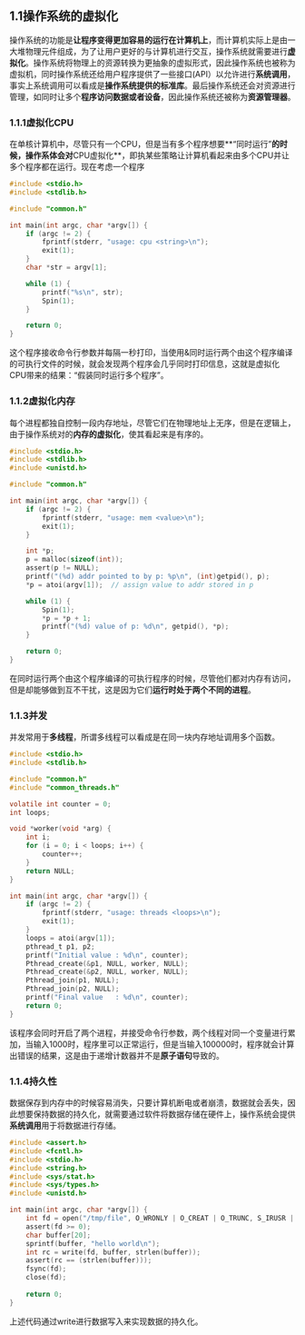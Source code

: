 ## 1.1操作系统的虚拟化

操作系统的功能是**让程序变得更加容易的运行在计算机上**，而计算机实际上是由一大堆物理元件组成，为了让用户更好的与计算机进行交互，操作系统就需要进行**虚拟化**。操作系统将物理上的资源转换为更抽象的虚拟形式，因此操作系统也被称为虚拟机，同时操作系统还给用户程序提供了一些接口(API）以允许进行**系统调用**，事实上系统调用可以看成是**操作系统提供的标准库**。最后操作系统还会对资源进行管理，如同时让多个**程序访问数据或者设备**，因此操作系统还被称为**资源管理器**。

### 1.1.1虚拟化CPU

在单核计算机中，尽管只有一个CPU，但是当有多个程序想要**“同时运行”**的时候，操作系体会对**CPU虚拟化**，即执某些策略让计算机看起来由多个CPU并让多个程序都在运行。现在考虑一个程序

```c
#include <stdio.h>
#include <stdlib.h>

#include "common.h"

int main(int argc, char *argv[]) {
    if (argc != 2) {
        fprintf(stderr, "usage: cpu <string>\n");
        exit(1);
    }
    char *str = argv[1];

    while (1) {
        printf("%s\n", str);
        Spin(1);
    }

    return 0;
}
```

这个程序接收命令行参数并每隔一秒打印，当使用&同时运行两个由这个程序编译的可执行文件的时候，就会发现两个程序会几乎同时打印信息，这就是虚拟化CPU带来的结果：“假装同时运行多个程序”。

### 1.1.2虚拟化内存

每个进程都独自控制一段内存地址，尽管它们在物理地址上无序，但是在逻辑上，由于操作系统对的**内存的虚拟化**，使其看起来是有序的。

```c
#include <stdio.h>
#include <stdlib.h>
#include <unistd.h>

#include "common.h"

int main(int argc, char *argv[]) {
    if (argc != 2) {
        fprintf(stderr, "usage: mem <value>\n");
        exit(1);
    }

    int *p;
    p = malloc(sizeof(int));
    assert(p != NULL);
    printf("(%d) addr pointed to by p: %p\n", (int)getpid(), p);
    *p = atoi(argv[1]);  // assign value to addr stored in p

    while (1) {
        Spin(1);
        *p = *p + 1;
        printf("(%d) value of p: %d\n", getpid(), *p);
    }

    return 0;
}
```

在同时运行两个由这个程序编译的可执行程序的时候，尽管他们都对内存有访问，但是却能够做到互不干扰，这是因为它们**运行时处于两个不同的进程**。

### 1.1.3并发

并发常用于**多线程**，所谓多线程可以看成是在同一块内存地址调用多个函数。

```c
#include <stdio.h>
#include <stdlib.h>

#include "common.h"
#include "common_threads.h"

volatile int counter = 0;
int loops;

void *worker(void *arg) {
    int i;
    for (i = 0; i < loops; i++) {
        counter++;
    }
    return NULL;
}

int main(int argc, char *argv[]) {
    if (argc != 2) {
        fprintf(stderr, "usage: threads <loops>\n");
        exit(1);
    }
    loops = atoi(argv[1]);
    pthread_t p1, p2;
    printf("Initial value : %d\n", counter);
    Pthread_create(&p1, NULL, worker, NULL);
    Pthread_create(&p2, NULL, worker, NULL);
    Pthread_join(p1, NULL);
    Pthread_join(p2, NULL);
    printf("Final value   : %d\n", counter);
    return 0;
}
```

该程序会同时开启了两个进程，并接受命令行参数，两个线程对同一个变量进行累加，当输入1000时，程序里可以正常运行，但是当输入100000时，程序就会计算出错误的结果，这是由于递增计数器并不是**原子语句**导致的。

### 1.1.4持久性

数据保存到内存中的时候容易消失，只要计算机断电或者崩溃，数据就会丢失，因此想要保持数据的持久化，就需要通过软件将数据存储在硬件上，操作系统会提供**系统调用**用于将数据进行存储。

```c
#include <assert.h>
#include <fcntl.h>
#include <stdio.h>
#include <string.h>
#include <sys/stat.h>
#include <sys/types.h>
#include <unistd.h>

int main(int argc, char *argv[]) {
    int fd = open("/tmp/file", O_WRONLY | O_CREAT | O_TRUNC, S_IRUSR | S_IWUSR);
    assert(fd >= 0);
    char buffer[20];
    sprintf(buffer, "hello world\n");
    int rc = write(fd, buffer, strlen(buffer));
    assert(rc == (strlen(buffer)));
    fsync(fd);
    close(fd);
    
    return 0;
}
```

上述代码通过write进行数据写入来实现数据的持久化。


